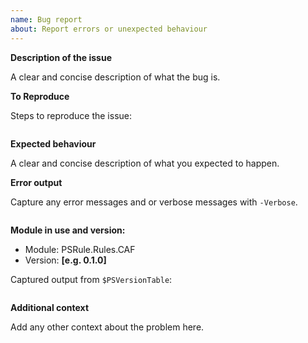 ```yaml
---
name: Bug report
about: Report errors or unexpected behaviour
---
```


**Description of the issue**

A clear and concise description of what the bug is.

**To Reproduce**

Steps to reproduce the issue:

```powershell

```

**Expected behaviour**

A clear and concise description of what you expected to happen.

**Error output**

Capture any error messages and or verbose messages with `-Verbose`.

```text

```

**Module in use and version:**

- Module: PSRule.Rules.CAF
- Version: **[e.g. 0.1.0]**

Captured output from `$PSVersionTable`:

```text

```

**Additional context**

Add any other context about the problem here.
